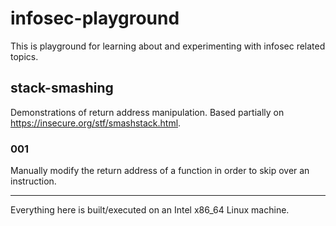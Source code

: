 # infosec-playground

This is playground for learning about and experimenting with infosec related topics.

## stack-smashing

Demonstrations of return address manipulation.
Based partially on https://insecure.org/stf/smashstack.html.

### 001

Manually modify the return address of a function in order to skip over an instruction.

-------------------------------------------------------------------------------

Everything here is built/executed on an Intel x86\_64 Linux machine.
